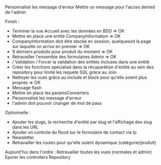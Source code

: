 Personnalisé les message d'erreur
Mettre un message pour l'acces denied de l'admin

Finish : 
- Terminer la vue Accueil avec les données en BDD => OK
- Mettre en place une entité CompanyInformation => OK
- CompanyInformation doit être stocké en session, quelquesoit la page sur laquelle on arrive en premier => OK
- 9 derniers produits pour produit du moment => OK
- Retravailler l'ensemble des formulaires Admin  => OK
- / Validation / Forcer la validation des entités incluses dans une entité
- Créer les fonctions spécialisé dans la récuparétion d'entité au sein des repository pour limité les requete SQL grâce au Join
- Nettoyer les vues grâce au include et block pour qu'elle soient plus propres => OK
- Message flash
- Mettre en place les paramsConverters
- Personnalisé les message d'erreur
- l'admin doit pouvoir changer de mot de pass

Optionnelle : 
- Ajouter les slugs, la recherche d'entité par slug et l'affichage des slug dans les URL
- Ajouter un controle du flood sur le formulaire de contact via Ip
- Newsletter
- Retravailler les routes pour qu'elle soient dynamique (catégorie/produit)

Aujourd'hui dans l'ordre :
Retravailler toutes les vues (normales et admin)
Epurer les controllers
Repository
